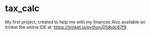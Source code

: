 # tax_calc
My first project, created to help me with my finances
Also available on trinket the online IDE at: https://trinket.io/python/01dbdc67f9
